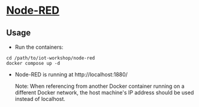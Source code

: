 # [Node-RED](https://nodered.org/)

## Usage
- Run the containers:
```
cd /path/to/iot-workshop/node-red
docker compose up -d
```

- Node-RED is running at http://localhost:1880/

  Note: When referencing from another Docker container running on a different Docker network, the host machine's IP address should be used instead of localhost.

